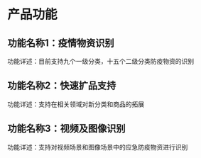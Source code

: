 # 产品功能

## 功能名称1：疫情物资识别
功能详述：目前支持九个一级分类，十五个二级分类防疫物资的识别

## 功能名称2：快速扩品支持
功能详述：支持在相关领域对新分类和商品的拓展

## 功能名称3：视频及图像识别
功能详述：支持对视频场景和图像场景中的应急防疫物资进行识别
